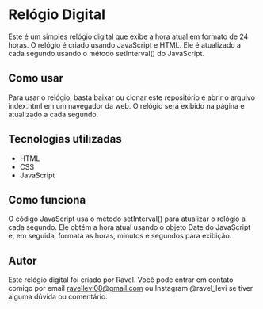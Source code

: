 # Relógio Digital

Este é um simples relógio digital que exibe a hora atual em formato de 24 horas. O relógio é criado usando JavaScript e HTML. Ele é atualizado a cada segundo usando o método setInterval() do JavaScript.

## Como usar

Para usar o relógio, basta baixar ou clonar este repositório e abrir o arquivo index.html em um navegador da web. O relógio será exibido na página e atualizado a cada segundo.

## Tecnologias utilizadas

- HTML
- CSS
- JavaScript

## Como funciona

O código JavaScript usa o método setInterval() para atualizar o relógio a cada segundo. Ele obtém a hora atual usando o objeto Date do JavaScript e, em seguida, formata as horas, minutos e segundos para exibição.

## Autor

Este relógio digital foi criado por Ravel. Você pode entrar em contato comigo por email ravellevi08@gmail.com ou Instagram @ravel_levi se tiver alguma dúvida ou comentário.
